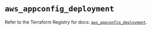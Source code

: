 # `aws_appconfig_deployment`

Refer to the Terraform Registry for docs: [`aws_appconfig_deployment`](https://registry.terraform.io/providers/hashicorp/aws/5.70.0/docs/resources/appconfig_deployment).
